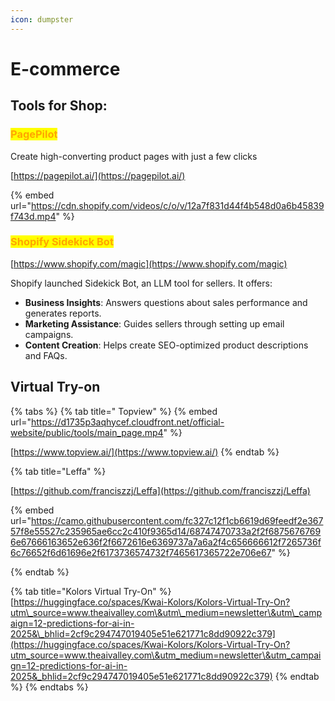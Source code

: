 ```yaml
---
icon: dumpster
---
```


# E-commerce

## Tools for Shop:

### <mark style="color:orange;">PagePilot</mark>

Create high-converting product pages with just a few clicks

[https://pagepilot.ai/](https://pagepilot.ai/)

{% embed url="https://cdn.shopify.com/videos/c/o/v/12a7f831d44f4b548d0a6b45839f743d.mp4" %}



### <mark style="color:orange;">Shopify Sidekick Bot</mark>

[https://www.shopify.com/magic](https://www.shopify.com/magic)

Shopify launched Sidekick Bot, an LLM tool for sellers. It offers:

* **Business Insights**: Answers questions about sales performance and generates reports.
* **Marketing Assistance**: Guides sellers through setting up email campaigns.
* **Content Creation**: Helps create SEO-optimized product descriptions and FAQs.



## Virtual Try-on

{% tabs %}
{% tab title=" Topview" %}
{% embed url="https://d1735p3aqhycef.cloudfront.net/official-website/public/tools/main_page.mp4" %}

[https://www.topview.ai/](https://www.topview.ai/)
{% endtab %}

{% tab title="Leffa" %}


[https://github.com/franciszzj/Leffa](https://github.com/franciszzj/Leffa)

{% embed url="https://camo.githubusercontent.com/fc327c12f1cb6619d69feedf2e36757f8e55527c235965ae6cc2c410f9365d14/68747470733a2f2f68756767696e67666163652e636f2f6672616e6369737a7a6a2f4c656666612f7265736f6c76652f6d61696e2f6173736574732f7465617365722e706e67" %}


{% endtab %}

{% tab title="Kolors Virtual Try-On" %}
[https://huggingface.co/spaces/Kwai-Kolors/Kolors-Virtual-Try-On?utm\_source=www.theaivalley.com\&utm\_medium=newsletter\&utm\_campaign=12-predictions-for-ai-in-2025&\_bhlid=2cf9c294747019405e51e621771c8dd90922c379](https://huggingface.co/spaces/Kwai-Kolors/Kolors-Virtual-Try-On?utm_source=www.theaivalley.com\&utm_medium=newsletter\&utm_campaign=12-predictions-for-ai-in-2025&_bhlid=2cf9c294747019405e51e621771c8dd90922c379)
{% endtab %}
{% endtabs %}





